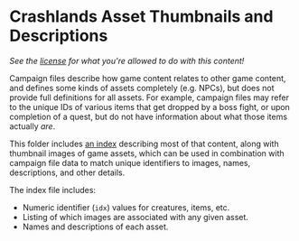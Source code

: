 # Crashlands Asset Thumbnails and Descriptions

_See the [license](../../LICENSE.md) for what you're allowed to do with this content!_

Campaign files describe how game content relates to other game content, and defines some kinds of assets completely (e.g. NPCs), but does not provide full definitions for all assets. For example, campaign files may refer to the unique IDs of various items that get dropped by a boss fight, or upon completion of a quest, but do not have information about what those items actually _are_.

This folder includes [an index](./index.json) describing most of that content, along with thumbnail images of game assets, which can be used in combination with campaign file data to match unique identifiers to images, names, descriptions, and other details.

The index file includes:

- Numeric identifier (`idx`) values for creatures, items, etc.
- Listing of which images are associated with any given asset.
- Names and descriptions of each asset.
